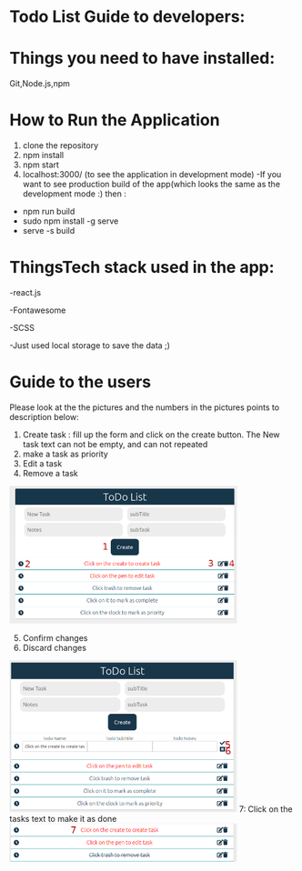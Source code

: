 # Todo List Guide to developers:

# Things you need to have installed: 
   Git,Node.js,npm
# How to Run the Application
   1. clone the repository
   2. npm install
   3. npm start
   4. localhost:3000/ (to see the application in development mode)
   -If you want to see  production build of the app(which looks the same as the development mode :) then :
   - npm run build
   - sudo npm install -g serve
   - serve -s build
# ThingsTech stack used in the app:

   -react.js

-Fontawesome

-SCSS

-Just used local storage to save the data ;)
   
# Guide to the users
 Please look at the the pictures and the numbers in the pictures points to description below: 
 1. Create task : fill up the form and click on the create button. The New task text can not be empty, and can not repeated
 2. make a task as priority
 3. Edit a task
 4. Remove a task
<img src="https://github.com/neginpedersen/todolist-task/blob/gh-pages/src/img/todo.png" width="400"/>
 
 5. Confirm changes
 6. Discard changes

<img src="https://github.com/neginpedersen/todolist-task/blob/gh-pages/src/img/todo2.png" width="400"/>
7: Click on the tasks text to make it as done
<img src="https://github.com/neginpedersen/todolist-task/blob/gh-pages/src/img/todo3.png" width="400"/>



